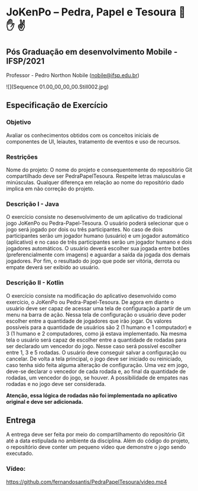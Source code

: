# JoKenPo – Pedra, Papel e Tesoura :punch: :hand: :v:
## Pós Graduação em desenvolvimento Mobile - IFSP/2021

Professor - Pedro Northon Nobile (nobile@ifsp.edu.br)

![](Sequence 01.00_00_00_00.Still002.jpg)

## Especificação de Exercício

### Objetivo
Avaliar os conhecimentos obtidos com os conceitos iniciais de componentes de UI, leiautes, tratamento de eventos e uso de recursos.

### Restrições
Nome do projeto: O nome do projeto e consequentemente do repositório Git compartilhado deve ser PedraPapelTesoura. Respeite letras maíusculas e minúsculas. Qualquer diferença em relação ao nome do repositório dado implica em não correção do projeto.

### Descrição I - Java
O exercício consiste no desenvolvimento de um aplicativo do tradicional jogo JoKenPo ou Pedra-Papel-Tesoura. O usuário poderá selecionar que o jogo será jogado por dois ou três participantes. No caso de dois participantes serão um jogador humano (usuário) e um jogador automático (aplicativo) e no caso de três participantes serão um jogador humano e dois jogadores automáticos. O usuário deverá escolher sua jogada entre botões  (preferencialmente com imagens) e aguardar a saída da jogada dos demais jogadores. Por fim, o resultado do jogo que pode ser vitória, derrota ou empate deverá ser exibido ao usuário.

### Descrição II - Kotlin

O exercício consiste na modificação do aplicativo desenvolvido como exercício, o JoKenPo ou Pedra-Papel-Tesoura. De agora em diante o usuário deve ser capaz de acessar uma tela de configuração a partir de um menu na barra de ação. Nessa tela de configuração o usuário deve poder escolher entre a quantidade de jogadores que irão jogar. Os valores possíveis para a quantidade de usuários são 2 (1 humano e 1 computador) e 3 (1 humano e 2 computadores, como já estava implementado. Na mesma tela o usuário será capaz de escolher entre a quantidade de rodadas para ser declarado um vencedor do jogo. Nesse caso será possível escolher entre 1, 3 e 5 rodadas. O usuário deve conseguir salvar a configuração ou cancelar. De volta a tela principal, o jogo deve ser iniciado ou reiniciado, caso tenha sido feita alguma alteração de configuração. Uma vez em jogo, deve-se declarar o vencedor de cada rodada e, ao final da quantidade de rodadas, um vencedor do jogo, se houver. A possibilidade de empates nas rodadas e no jogo deve ser considerada. 

**Atenção, essa lógica de rodadas não foi implementada no aplicativo original e deve ser adicionada.**

## Entrega

A entrega deve ser feita por meio do compartilhamento do repositório Git até a data estipulada no ambiente da disciplina. Além do código do projeto, o repositório deve conter um pequeno vídeo que demonstre o jogo sendo executado.

### Vídeo: 
https://github.com/fernandosantis/PedraPapelTesoura/video.mp4
